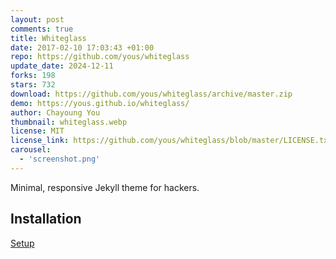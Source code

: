 ```yaml
---
layout: post
comments: true
title: Whiteglass
date: 2017-02-10 17:03:43 +01:00
repo: https://github.com/yous/whiteglass
update_date: 2024-12-11
forks: 198
stars: 732
download: https://github.com/yous/whiteglass/archive/master.zip
demo: https://yous.github.io/whiteglass/
author: Chayoung You
thumbnail: whiteglass.webp
license: MIT
license_link: https://github.com/yous/whiteglass/blob/master/LICENSE.txt
carousel:
  - 'screenshot.png'
---
```


Minimal, responsive Jekyll theme for hackers.

## Installation

[Setup](https://github.com/yous/whiteglass/blob/master/README.md)
